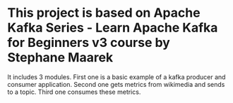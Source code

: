 # This project is based on Apache Kafka Series - Learn Apache Kafka for Beginners v3 course by Stephane Maarek
It includes 3 modules.
First one is a basic example of a kafka producer and consumer application.
Second one gets metrics from wikimedia and sends to a topic.
Third one consumes these metrics.


